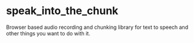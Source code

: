 # speak_into_the_chunk
Browser based audio recording and chunking library for text to speech and other things you want to do with it.
